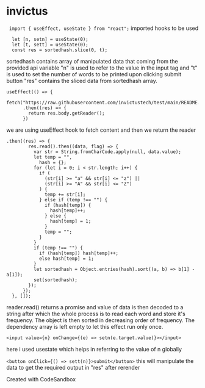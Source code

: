 # invictus

``` import { useEffect, useState } from "react";```
imported hooks to be used

```  let [sortedhash, set] = useState([]);
  let [n, setn] = useState(0);
  let [t, sett] = useState(0);
  const res = sortedhash.slice(0, t); 
  ```

sortedhash contains array of manipulated data that coming from the provided api
variable "n" is used to refer to the value in the input tag
and "t" is used to set the number of words to be printed upon clicking submit button
"res" contains the sliced data from sortedhash array.

```
useEffect(() => {
    fetch("https://raw.githubusercontent.com/invictustech/test/main/README.md")
      .then((res) => {
        return res.body.getReader();
      }) 
 ```

we are using useEffect hook to fetch content and then we return the reader
 

```
.then((res) => {
        res.read().then((data, flag) => {
          var str = String.fromCharCode.apply(null, data.value);
          let temp = "",
            hash = {};
          for (let i = 0; i < str.length; i++) {
            if (
              (str[i] >= "a" && str[i] <= "z") ||
              (str[i] >= "A" && str[i] <= "Z")
            ) {
              temp += str[i];
            } else if (temp !== "") {
              if (hash[temp]) {
                hash[temp]++;
              } else {
                hash[temp] = 1;
              }
              temp = "";
            }
          }
          if (temp !== "") {
            if (hash[temp]) hash[temp]++;
            else hash[temp] = 1;
          }
          let sortedhash = Object.entries(hash).sort((a, b) => b[1] - a[1]);
          set(sortedhash);
        });
      });
  }, []);
```

reader.read() returns a promise and value of data is then decoded to a string
after which the whole process is to read each word and store it's frequency.
The object is then sorted in decreasing order of frequency.
The dependency array is left empty to let this effect run only once.

```<input value={n} onChange={(e) => setn(e.target.value)}></input> ```

here i used usestate which helps in referring to the value of n globally

``` <button onClick={() => sett(n)}>submit</button> ```
this will manipulate the data to get the required output in "res" after rerender 


Created with CodeSandbox

